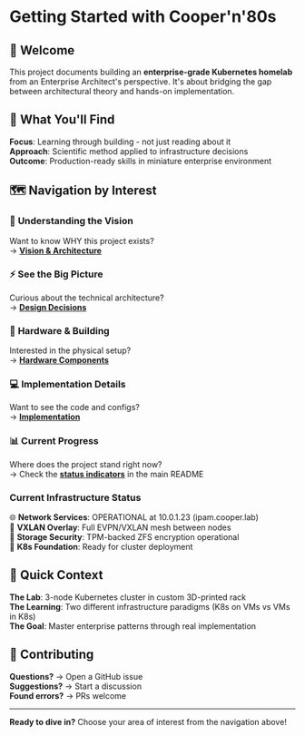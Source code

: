 # Getting Started with Cooper'n'80s

## 👋 Welcome

This project documents building an **enterprise-grade Kubernetes homelab** from an Enterprise Architect's perspective. It's about bridging the gap between architectural theory and hands-on implementation.

## 🎯 What You'll Find

**Focus**: Learning through building - not just reading about it  
**Approach**: Scientific method applied to infrastructure decisions  
**Outcome**: Production-ready skills in miniature enterprise environment

## 🗺️ Navigation by Interest

### 🧠 **Understanding the Vision**
Want to know WHY this project exists?  
→ **[Vision & Architecture](docs/01-vision/)**

### ⚡ **See the Big Picture** 
Curious about the technical architecture?  
→ **[Design Decisions](docs/02-design/)**

### 🔧 **Hardware & Building**
Interested in the physical setup?  
→ **[Hardware Components](docs/03-hardware/)**

### 💻 **Implementation Details**
Want to see the code and configs?  
→ **[Implementation](docs/04-implementation/)**

### 📊 **Current Progress**
Where does the project stand right now?  
→ Check the **[status indicators](README.md#current-status)** in the main README

### Current Infrastructure Status

🌐 **Network Services**: OPERATIONAL at 10.0.1.23 (ipam.cooper.lab)  
🔗 **VXLAN Overlay**: Full EVPN/VXLAN mesh between nodes  
🔐 **Storage Security**: TPM-backed ZFS encryption operational  
🚀 **K8s Foundation**: Ready for cluster deployment

## 🚀 Quick Context

**The Lab**: 3-node Kubernetes cluster in custom 3D-printed rack  
**The Learning**: Two different infrastructure paradigms (K8s on VMs vs VMs in K8s)  
**The Goal**: Master enterprise patterns through real implementation

## 🤝 Contributing

**Questions?** → Open a GitHub issue  
**Suggestions?** → Start a discussion  
**Found errors?** → PRs welcome

---

**Ready to dive in?** Choose your area of interest from the navigation above!